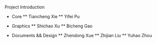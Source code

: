 Project Introduction

* Core
** Tiancheng Xie
** Yifei Pu

* Graphics
** Shichao Xu
** Bicheng Gao

* Documents && Design
** Zhendong Xue
** Zhijian Liu
** Yuhao Zhou